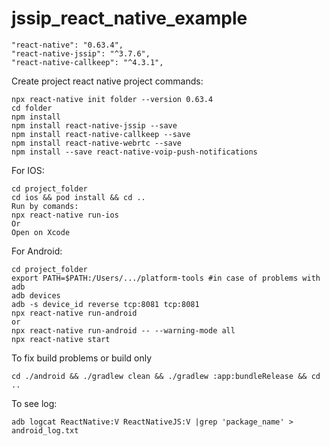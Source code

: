 # jssip_react_native_example

```
"react-native": "0.63.4",
"react-native-jssip": "^3.7.6",
"react-native-callkeep": "^4.3.1",
```

Create project react native project commands:
```
npx react-native init folder --version 0.63.4
cd folder
npm install
npm install react-native-jssip --save
npm install react-native-callkeep --save 
npm install react-native-webrtc --save 
npm install --save react-native-voip-push-notifications
```

For IOS:
```
cd project_folder
cd ios && pod install && cd ..
Run by comands:
npx react-native run-ios 
Or 
Open on Xcode
```

For Android:
```
cd project_folder
export PATH=$PATH:/Users/.../platform-tools #in case of problems with adb
adb devices
adb -s device_id reverse tcp:8081 tcp:8081
npx react-native run-android
or
npx react-native run-android -- --warning-mode all
npx react-native start
```
To fix build problems or build only
```
cd ./android && ./gradlew clean && ./gradlew :app:bundleRelease && cd ..
```
To see log:
```
adb logcat ReactNative:V ReactNativeJS:V |grep 'package_name' > android_log.txt
```
